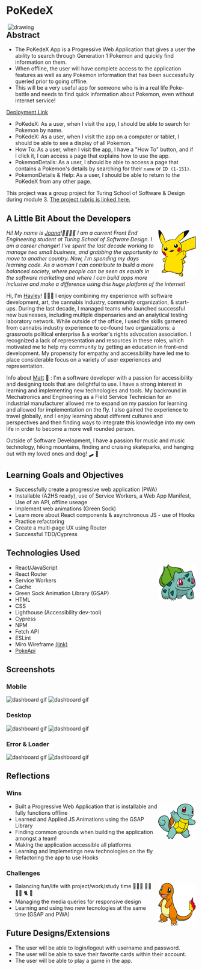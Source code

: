 # PoKedeX

<img src="https://i.imgur.com/iPvcyJv.png" alt="drawing" width="500" align="right"/>

## Abstract

* The PoKedeX App is a Progressive Web Application that gives a user the ability to search through Generation 1 Pokemon and quickly find information on them. 
* When offline, the user will have complete access to the application features as well as any Pokemon information that has been successfully queried prior to going offline.
* This will be a very useful app for someone who is in a real life Poke-battle and needs to find quick information about Pokemon, even without internet service!

[Deployment Link](https://pokedex2105.surge.sh/)

- PoKedeX: As a user, when I visit the app, I should be able to search for Pokemon by name.
- PoKedeX: As a user, when I visit the app on a computer or tablet, I should be able to see a display of all Pokemon.
- How To: As a user, when I visit the app, I have a "How To" button, and if I click it, I can access a page that explains how to use the app.
- PokemonDetails: As a user, I should be able to access a page that contains a Pokemon's details by searching for their `name` or `ID (1-151)`. 
- PokemonDetails & Help: As a user, I should be able to return to the PoKedeX from any other page.

This project was a group project for Turing School of Software & Design during module 3. [The project rubric is linked here.](https://frontend.turing.edu/projects/module-3/stretch.html)


## A Little Bit About the Developers
<img src="https://raw.githubusercontent.com/PokeAPI/sprites/master/sprites/pokemon/other/dream-world/25.svg" alt="Pikachu" width="100" align="right"/>

*Hi! My name is [Joana](https://github.com/joanafbrito)!👩🏻‍💻🌴  I am a current Front End Engineering student at Turing School of Software Design. I am a career changer! I've  spent the last decade working to manage two small business, and grabbing the opportunity to move to another country.*
*Now, I'm spending my days learning code. As a woman I can contribute to build a more balanced society, where people can be seen as equals in the software marketing and where I can build apps more inclusive and make a difference using this huge platform of the internet!*

Hi, I'm [Hayley](https://github.com/hayleyw7)! 🐰🌻🐱  I enjoy combining my experience with software development, art, the cannabis industry, community organization, & start-ups. During the last decade, I managed teams who launched successful new businesses, including multiple dispensaries and an analytical testing laboratory network. While outside of the office, I used the skills garnered from cannabis industry experience to co-found two organizations: a grassroots political enterprise & a worker's rights advocation association. I recognized a lack of representation and resources in these roles, which motivated me to help my community by getting an education in front-end development. My propensity for empathy and accessibility have led me to place considerable focus on a variety of user experiences and representation.

Info about [Matt](https://github.com/Matt-Roden) 🎸  :  I'm a software developer with a passion for accessibility and designing tools that are delightful to use. I have a strong interest in learning and implementing new technologies and tools. My backround in Mechatronics and Engineering as a Field Service Technician for an industrial manufacturer allowed me to expand on my passion for learning and allowed for implementation on the fly. I also gained the experience to travel globally,  and I enjoy learning about different cultures and perspectives and then finding ways to integrate this knowledge into my own life in order to become a more well rounded person.

Outside of Software Development, I have a passion for music and music technology, hiking mountains, finding and cruising skateparks, and hanging out with my loved ones and dog! 🛹 🦮

## Learning Goals and Objectives

- Successfully create a progressive web application (PWA)
- Installable (A2HS ready), use of Service Workers, a Web App Manifest, Use of an API, offline useage
- Implement web animations (Green Sock)
- Learn more about React components & asynchronous JS - use of Hooks
- Practice refactoring
- Create a multi-page UX using Router
- Successful TDD/Cypress

## Technologies Used

<img src="https://raw.githubusercontent.com/PokeAPI/sprites/master/sprites/pokemon/other/dream-world/1.svg" alt="Pikachu" width="100" align="right"/>

- React/JavaScript
- React Router
- Service Workers
- Cache
- Green Sock Animation Library (GSAP)
- HTML
- CSS
- Lighthouse (Accessibility dev-tool)
- Cypress
- NPM
- Fetch API
- ESLint
- Miro Wireframe [(link)](https://miro.com/app/board/o9J_lyZfIKA=/)
- [PokeApi](https://pokeapi.co/)

## Screenshots

### Mobile
![dashboard gif](Images/mobile-home.png) 
![dashboard gif](./src/images/dashboard.gif) 

### Desktop
![dashboard gif](./src/images/dashboard.gif) 
![dashboard gif](./src/images/dashboard.gif) 

### Error & Loader
![dashboard gif](./src/images/dashboard.gif) 
![dashboard gif](./src/images/dashboard.gif) 

## Reflections

### Wins

<img src="https://raw.githubusercontent.com/PokeAPI/sprites/master/sprites/pokemon/other/dream-world/7.svg" alt="Pikachu" width="100" align="right"/>

- Built a Progressive Web Application that is installable and fully functions offline
- Learned and Applied JS Animations using the GSAP Library
- Finding common grounds when building the application amongst a team!
- Making the application accessible all platforms
- Learning and Implemetings new technologies on the fly
- Refactoring the app to use Hooks

### Challenges

<img src="https://raw.githubusercontent.com/PokeAPI/sprites/master/sprites/pokemon/other/dream-world/4.svg" alt="Pikachu" width="100" align="right"/>

- Balancing fun/life with project/work/study time 👩🏻‍💻 💅🏻 💆🏻‍ 🐈 🎸
- Managing the media queries for responsive design
- Learning and using two new tecnologies at the same time (GSAP and PWA)

## Future Designs/Extensions

- The user will be able to login/logout with username and password.
- The user will be able to save their favorite cards within their account.
- The user will be able to play a game in the app.
